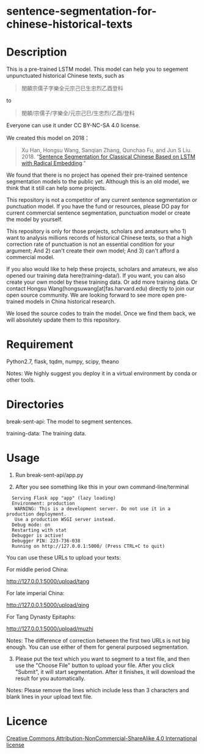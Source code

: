 # sentence-segmentation-for-chinese-historical-texts

# Description

This is a pre-trained LSTM model. This model can help you to segement unpunctuated historical Chinese texts, such as

>閔頔宗儒子字樂全元宗己巳生忠烈乙酉登科

to

>閔頔/宗儒子/字樂全/元宗己巳/生忠烈/乙酉/登科

Everyone can use it under CC BY-NC-SA 4.0 license.

We created this model on 2018： 

>  Xu Han, Hongsu Wang, Sanqian Zhang, Qunchao Fu, and Jun S Liu. 2018. “[Sentence Segmentation for Classical Chinese Based on LSTM with Radical Embedding](https://projects.iq.harvard.edu/files/cbdb/files/sentence_segmentation_for_classical_chinese_based_on_lstm_with_radical_embedding.pdf).”


We found that there is no project has opened their pre-trained sentence segmentation models to the public yet. Although this is an old model, we think that it still can help some projects.

This repository is not a competitor of any current sentence segmentation or punctuation model. If you have the fund or resources, please DO pay for current commercial sentence segmentation, punctuation model or create the model by yourself.

This repository is only for those projects, scholars and amateurs who 1) want to analysis millions records of historical Chinese texts, so that a high correction rate of punctuation is not an essential condition for your argument; And 2) can't create their own model; And 3) can't afford a commercial model.

If you also would like to help these projects, scholars and amateurs, we also opened our training data here(training-data/). If you want, you can also create your own model by these training data. Or add more training data. Or contact Hongsu Wang(hongsuwang[at]fas.harvard.edu) directly to join our open source community. We are looking forward to see more open pre-trained models in China historical research.

We losed the source codes to train the model. Once we find them back, we will absolutely update them to this repository.

# Requirement

Python2.7, flask, tqdm, numpy, scipy, theano

Notes: We highly suggest you deploy it in a virtual environment by conda or other tools.

# Directories

break-sent-api: The model to segment sentences.

training-data: The training data.

# Usage

1. Run break-sent-api/app.py

2. After you see something like this in your own command-line/terminal
```
  Serving Flask app "app" (lazy loading)
  Environment: production
   WARNING: This is a development server. Do not use it in a production deployment.
   Use a production WSGI server instead.
  Debug mode: on
  Restarting with stat
  Debugger is active!
  Debugger PIN: 223-736-038
  Running on http://127.0.0.1:5000/ (Press CTRL+C to quit)
```
You can use these URLs to upload your texts:

For middle period China:

http://127.0.0.1:5000/upload/tang

For late imperial China:

http://127.0.0.1:5000/upload/qing

For Tang Dynasty Epitaphs:

http://127.0.0.1:5000/upload/muzhi

Notes: The difference of correction between the first two URLs is not big enough. You can use either of them for general purposed segmentation.

3. Please put the text which you want to segment to a text file, and then use the "Choose File" button to upload your file. After you click "Submit", it will start segmentation. After it finishes, it will download the result for you automatically.

Notes: Please remove the lines which include less than 3 characters and blank lines in your upload text file.


# Licence

 [Creative Commons Attribution-NonCommercial-ShareAlike 4.0 International license](https://creativecommons.org/licenses/by-nc-sa/4.0/)
